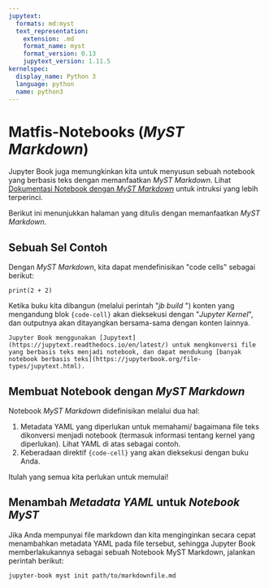 ```yaml
---
jupytext:
  formats: md:myst
  text_representation:
    extension: .md
    format_name: myst
    format_version: 0.13
    jupytext_version: 1.11.5
kernelspec:
  display_name: Python 3
  language: python
  name: python3
---
```


# Matfis-Notebooks (_MyST Markdown_)

Jupyter Book juga memungkinkan kita untuk menyusun sebuah notebook yang berbasis teks dengan memanfaatkan _MyST Markdown_.
Lihat [Dokumentasi Notebook dengan _MyST Markdown_](https://jupyterbook.org/file-types/myst-notebooks.html) untuk intruksi yang lebih terperinci.

Berikut ini menunjukkan halaman yang ditulis dengan memanfaatkan _MyST Markdown_.

## Sebuah Sel Contoh

Dengan _MyST Markdown_, kita dapat mendefinisikan "code cells" sebagai berikut:

```{code-cell}
print(2 + 2)
```
Ketika buku kita dibangun (melalui perintah "_jb build <nama buku kita>_")
konten yang mengandung blok `{code-cell}` akan dieksekusi dengan  "_Jupyter Kernel_", dan  outputnya akan ditayangkan bersama-sama dengan konten lainnya.


```{seealso}
Jupyter Book menggunakan [Jupytext](https://jupytext.readthedocs.io/en/latest/) untuk mengkonversi file yang berbasis teks menjadi notebook, dan dapat mendukung [banyak notebook berbasis teks](https://jupyterbook.org/file-types/jupytext.html).
```

## Membuat Notebook dengan _MyST Markdown_

Notebook _MyST Markdown_ didefinisikan melalui dua hal:

1. Metadata YAML yang diperlukan untuk memahami/ bagaimana file teks dikonversi menjadi notebook (termasuk informasi tentang kernel yang diperlukan).
   Lihat YAML di atas sebagai contoh.
2. Keberadaan direktif  `{code-cell}` yang akan dieksekusi dengan buku Anda.

Itulah yang semua kita perlukan untuk memulai!

## Menambah _Metadata YAML_ untuk  _Notebook MyST_

Jika Anda mempunyai file markdown dan kita menginginkan secara cepat menambahkan metadata YAML pada file tersebut, sehingga Jupyter Book memberlakukannya sebagai sebuah Notebook MyST Markdown, jalankan perintah berikut:

```
jupyter-book myst init path/to/markdownfile.md
```
